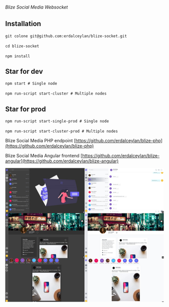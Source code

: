 ###### Blize Social Media  Websocket

## Installation

```shell
git colone git@github.com:erdalceylan/blize-socket.git

cd blize-socket

npm install
```
## Star for dev
```shell
npm start # Single node

npm run-script start-cluster # Multiple nodes
```

## Star for prod
```shell
npm run-script start-single-prod # Single node

npm run-script start-cluster-prod # Multiple nodes
```

Blize Social Media PHP endpoint [https://github.com/erdalceylan/blize-php](https://github.com/erdalceylan/blize-php)

Blize Social Media Angular frontend [https://github.com/erdalceylan/blize-angular](https://github.com/erdalceylan/blize-angular)

![](https://raw.githubusercontent.com/erdalceylan/blize-php/master/public/images/blize_pages.jpg)
